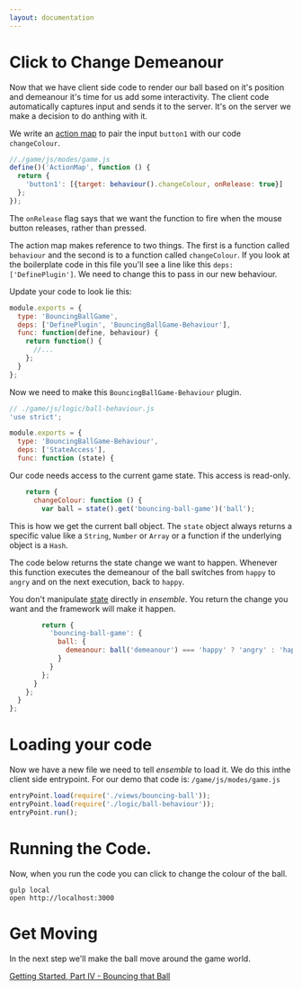 ```yaml
---
layout: documentation
---
```


# Click to Change Demeanour

Now that we have client side code to render our ball based on it's position and demeanour it's time for us add some interactivity. The client code automatically captures input and sends it to the server. It's on the server we make a decision to do anthing with it.

We write an [action map](/website/docs/actions) to pair the input `button1` with our code `changeColour`.

~~~javascript
//./game/js/modes/game.js
define()('ActionMap', function () {
  return {
    'button1': [{target: behaviour().changeColour, onRelease: true}]
  };
});
~~~

The `onRelease` flag says that we want the function to fire when the mouse button releases, rather than pressed.

The action map makes reference to two things. The first is a function called `behaviour` and the second is to a function called `changeColour`. If you look at the boilerplate code in this file you'll see a line like this `deps: ['DefinePlugin']`. We need to change this to pass in our new behaviour.

Update your code to look lie this:

~~~javascript
module.exports = {
  type: 'BouncingBallGame',
  deps: ['DefinePlugin', 'BouncingBallGame-Behaviour'],
  func: function(define, behaviour) {
    return function() {
      //...
    };
  }
};
~~~

Now we need to make this `BouncingBallGame-Behaviour` plugin.

~~~javascript
// ./game/js/logic/ball-behaviour.js
'use strict';

module.exports = {
  type: 'BouncingBallGame-Behaviour',
  deps: ['StateAccess'],
  func: function (state) {
~~~

Our code needs access to the current game state. This access is read-only.

~~~javascript
    return {
      changeColour: function () {
        var ball = state().get('bouncing-ball-game')('ball');
~~~

This is how we get the current ball object. The `state` object always returns a specific value like a `String`, `Number` or `Array` or a function if the underlying object is a `Hash`.

The code below returns the state change we want to happen. Whenever this function executes the demeanour of the ball switches from `happy` to `angry` and on the next execution, back to `happy`.

You don't manipulate [state](/website/docs/state) directly in *ensemble*. You return the change you want and the framework will make it happen.

~~~javascript
        return {
          'bouncing-ball-game': {
            ball: {
              demeanour: ball('demeanour') === 'happy' ? 'angry' : 'happy'
            }
          }
        };
      }
    };
  }
};
~~~

# Loading your code

Now we have a new file we need to tell *ensemble* to load it. We do this inthe client side entrypoint. For our demo that code is: `/game/js/modes/game.js`

~~~javascript
entryPoint.load(require('./views/bouncing-ball'));
entryPoint.load(require('./logic/ball-behaviour'));
entryPoint.run();
~~~

# Running the Code.
Now, when you run the code you can click to change the colour of the ball.

~~~shell
gulp local
open http://localhost:3000
~~~

# Get Moving
In the next step we'll make the ball move around the game world.

[Getting Started, Part IV - Bouncing that Ball](/website/docs/getting-started-iv-bouncing-that-ball)